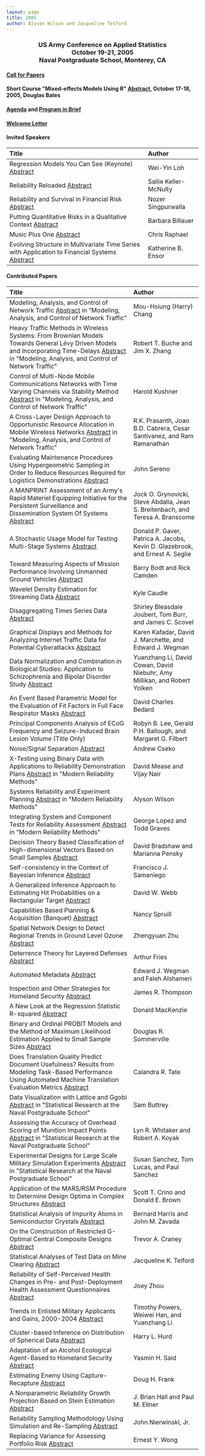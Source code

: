 ```yaml
---
layout: page
title: 2005
author: Alyson Wilson and Jacqueline Telford
---
```

<div align="center"><h3>US Army Conference on Applied Statistics<br>
October 19-21, 2005<br>
Naval Postgraduate School, Monterey, CA</h3></div>

#### [Call for Papers](https://alysongwilson.github.io/ACAS/ACAS05/call_for_papers_05.pdf)

#### Short Course "Mixed-effects Models Using R" [Abstract](https://alysongwilson.github.io/ACAS/ACAS05/course.html), October 17-18, 2005, Douglas Bates

#### [Agenda](https://alysongwilson.github.io/ACAS/ACAS05/agenda05.html) and [Program in Brief](https://alysongwilson.github.io/ACAS/ACAS05/brief.html)

#### [Welcome Letter](https://alysongwilson.github.io/ACAS/ACAS05/welcomeletter.pdf)

#### Invited Speakers

| Title | Author |
| :--- | :--- |
| Regression Models You Can See (Keynote) [Abstract](https://alysongwilson.github.io/ACAS/ACAS05/Abstract_Booklet_05.pdf#page=1) | Wei-Yin Loh |
| Reliability Reloaded [Abstract](https://alysongwilson.github.io/ACAS/ACAS05/Abstract_Booklet_05.pdf#page=16) | Sallie Keller-McNulty
| Reliability and Survival in Financial Risk [Abstract](https://alysongwilson.github.io/ACAS/ACAS05/Abstract_Booklet_05.pdf#page=45) | Nozer Singpurwalla |
| Putting Quantitative Risks in a Qualitative Context [Abstract](https://alysongwilson.github.io/ACAS/ACAS05/Abstract_Booklet_05.pdf#page=25) | Barbara Billauer |
| Music Plus One [Abstract](https://alysongwilson.github.io/ACAS/ACAS05/Abstract_Booklet_05.pdf#page=44) | Chris Raphael |
| Evolving Structure in Multivariate Time Series with Application to Financial Systems [Abstract](https://alysongwilson.github.io/ACAS/ACAS05/Abstract_Booklet_05.pdf#page=49) | Katherine B. Ensor |
 

#### Contributed Papers

| Title | Author |
| :--- | :--- |
| Modeling, Analysis, and Control of Network Traffic [Abstract](https://alysongwilson.github.io/ACAS/ACAS05/Abstract_Booklet_05.pdf#page=2) in "Modeling, Analysis, and Control of Network Traffic" | Mou-Hsiung (Harry) Chang |
| Heavy Traffic Methods in Wireless Systems: From Brownian Models Towards General Lévy Driven Models and Incorporating Time-Delays [Abstract](https://alysongwilson.github.io/ACAS/ACAS05/Abstract_Booklet_05.pdf#page=3) in "Modeling, Analysis, and Control of Network Traffic" | Robert T. Buche and Jim X. Zhang |
| Control of Multi-Node Mobile Communications Networks with Time Varying Channels via Stability Method [Abstract](https://alysongwilson.github.io/ACAS/ACAS05/Abstract_Booklet_05.pdf#page=4) in "Modeling, Analysis, and Control of Network Traffic" | Harold Kushner |
| A Cross-Layer Design Approach to Opportunistic Resource Allocation in Mobile Wireless Networks [Abstract](https://alysongwilson.github.io/ACAS/ACAS05/Abstract_Booklet_05.pdf#page=5) in "Modeling, Analysis, and Control of Network Traffic" | R.K. Prasanth, Joao B.D. Cabrera, Cesar Santivanez, and Ram Ramanathan |
| Evaluating Maintenance Procedures Using Hypergeometric Sampling in Order to Reduce Resources Required for Logistics Demonstrations [Abstract](https://alysongwilson.github.io/ACAS/ACAS05/Abstract_Booklet_05.pdf#page=6) | John Sereno |
| A MANPRINT Assessment of an Army's Rapid Materiel Equipping Initiative for the Persistent Surveillance and Dissemination System Of Systems [Abstract](https://alysongwilson.github.io/ACAS/ACAS05/Abstract_Booklet_05.pdf#page=7) | Jock O. Grynovicki, Steve Abdalla, Jean S. Breitenbach, and Teresa A. Branscome |
| A Stochastic Usage Model for Testing Multi-Stage Systems [Abstract](https://alysongwilson.github.io/ACAS/ACAS05/Abstract_Booklet_05.pdf#page=8) | Donald P. Gaver, Patrica A. Jacobs, Kevin D. Glazebrook, and Ernest A. Seglie |
| Toward Measuring Aspects of Mission Performance Involving Unmanned Ground Vehicles [Abstract](https://alysongwilson.github.io/ACAS/ACAS05/Abstract_Booklet_05.pdf#page=9) | Barry Bodt and Rick Camden |
| Wavelet Density Estimation for Streaming Data [Abstract](https://alysongwilson.github.io/ACAS/ACAS05/Abstract_Booklet_05.pdf#page=10) | Kyle Caudle |
| Disaggregating Times Series Data [Abstract](https://alysongwilson.github.io/ACAS/ACAS05/Abstract_Booklet_05.pdf#page=11) | Shirley Bleasdale Joubert, Tom Burr, and James C. Scovel |
| Graphical Displays and Methods for Analyzing Internet Traffic Data for Potential Cyberattacks [Abstract](https://alysongwilson.github.io/ACAS/ACAS05/Abstract_Booklet_05.pdf#page=12) | Karen Kafadar, David J. Marchette, and Edward J. Wegman |
| Data Normalization and Combination in Biological Studies: Application to Schizophrenia and Bipolar Disorder Study [Abstract](https://alysongwilson.github.io/ACAS/ACAS05/Abstract_Booklet_05.pdf#page=13) | Yuanzhang Li, David Cowan, David Niebuhr, Amy Millikan, and Robert Yolken |
| An Event Based Parametric Model for the Evaluation of Fit Factors in Full Face Respirator Masks [Abstract](https://alysongwilson.github.io/ACAS/ACAS05/Abstract_Booklet_05.pdf#page=14) | David Charles Bedard |
| Principal Components Analysis of ECoG Frequency and Seizure-Induced Brain Lesion Volume (Title Only) | Robyn B. Lee, Gerald P.H. Ballough, and Margaret G. Filbert |
| Noise/Signal Separation [Abstract](https://alysongwilson.github.io/ACAS/ACAS05/Abstract_Booklet_05.pdf#page=15) | Andrew Cseko |
| X-Testing using Binary Data with Applications to Reliability Demonstration Plans [Abstract](https://alysongwilson.github.io/ACAS/ACAS05/Abstract_Booklet_05.pdf#page=17) in "Modern Reliability Methods" | David Mease and Vijay Nair |
| Systems Reliability and Experiment Planning [Abstract](https://alysongwilson.github.io/ACAS/ACAS05/Abstract_Booklet_05.pdf#page=18) in "Modern Reliability Methods" | Alyson Wilson |
| Integrating System and Component Tests for Reliability Assessment [Abstract](https://alysongwilson.github.io/ACAS/ACAS05/Abstract_Booklet_05.pdf#page=19) in "Modern Reliability Methods" | George Lopez and Todd Graves |
| Decision Theory Based Classification of High-dimensional Vectors Based on Small Samples [Abstract](https://alysongwilson.github.io/ACAS/ACAS05/Abstract_Booklet_05.pdf#page=20) | David Bradshaw and Marianna Pensky |
| Self-consistency in the Context of Bayesian Inference [Abstract](https://alysongwilson.github.io/ACAS/ACAS05/Abstract_Booklet_05.pdf#page=21) | Francisco J. Samaniego |
| A Generalized Inference Approach to Estimating Hit Probabilities on a Rectangular Target [Abstract](https://alysongwilson.github.io/ACAS/ACAS05/Abstract_Booklet_05.pdf#page=22) | David W. Webb |
| Capabilities Based Planning & Acquisition (Banquet) [Abstract](https://alysongwilson.github.io/ACAS/ACAS05/Abstract_Booklet_05.pdf#page=23) | Nancy Spruill |
| Spatial Network Design to Detect Regional Trends in Ground Level Ozone [Abstract](https://alysongwilson.github.io/ACAS/ACAS05/Abstract_Booklet_05.pdf#page=24) | Zhengyuan Zhu |
| Deterrence Theory for Layered Defenses [Abstract](https://alysongwilson.github.io/ACAS/ACAS05/Abstract_Booklet_05.pdf#page=26) | Arthur Fries |
| Automated Metadata [Abstract](https://alysongwilson.github.io/ACAS/ACAS05/Abstract_Booklet_05.pdf#page=27) | Edward J. Wegman and Faleh Alshameri |
| Inspection and Other Strategies for Homeland Security [Abstract](https://alysongwilson.github.io/ACAS/ACAS05/Abstract_Booklet_05.pdf#page=28) | James R. Thompson |
| A New Look at the Regression Statistic R-squared [Abstract](https://alysongwilson.github.io/ACAS/ACAS05/Abstract_Booklet_05.pdf#page=29) | Donald MacKenzie |
| Binary and Ordinal PROBIT Models and the Method of Maximum Likelihood Estimation Applied to Small Sample Sizes [Abstract](https://alysongwilson.github.io/ACAS/ACAS05/Abstract_Booklet_05.pdf#page=30) | Douglas R. Sommerville |
| Does Translation Quality Predict Document Usefulness? Results from Modeling Task-Based Performance Using Automated Machine Translation Evaluation Metrics [Abstract](https://alysongwilson.github.io/ACAS/ACAS05/Abstract_Booklet_05.pdf#page=31) | Calandra R. Tate |
| Data Visualization with Lattice and Ggobi [Abstract](https://alysongwilson.github.io/ACAS/ACAS05/Abstract_Booklet_05.pdf#page=32) in "Statistical Research at the Naval Postgraduate School" | Sam Buttrey |
| Assessing the Accuracy of Overhead Scoring of Munition Impact Points [Abstract](https://alysongwilson.github.io/ACAS/ACAS05/Abstract_Booklet_05.pdf#page=33) in "Statistical Research at the Naval Postgraduate School" | Lyn R. Whitaker and Robert A. Koyak |
| Experimental Designs for Large Scale Military Simulation Experiments [Abstract](https://alysongwilson.github.io/ACAS/ACAS05/Abstract_Booklet_05.pdf#page=34) in "Statistical Research at the Naval Postgraduate School" | Susan Sanchez, Tom Lucas, and Paul Sanchez |
| Application of the MARS/RSM Procedure to Determine Design Optima in Complex Structures [Abstract](https://alysongwilson.github.io/ACAS/ACAS05/Abstract_Booklet_05.pdf#page=35) | Scott T. Crino and Donald E. Brown |
| Statistical Analysis of Impurity Atoms in Semiconductor Crystals [Abstract](https://alysongwilson.github.io/ACAS/ACAS05/Abstract_Booklet_05.pdf#page=36) | Bernard Harris and John M. Zavada |
| On the Construction of Restricted G-Optimal Central Composite Designs [Abstract](https://alysongwilson.github.io/ACAS/ACAS05/Abstract_Booklet_05.pdf#page=37) | Trevor A. Craney |
| Statistical Analyses of Test Data on Mine Clearing [Abstract](https://alysongwilson.github.io/ACAS/ACAS05/Abstract_Booklet_05.pdf#page=38) | Jacqueline K. Telford |
| Reliability of Self-Perceived Health Changes in Pre- and Post-Deployment Health Assessment Questionnaires [Abstract](https://alysongwilson.github.io/ACAS/ACAS05/Abstract_Booklet_05.pdf#page=39) | Joey Zhou |
| Trends in Enlisted Military Applicants and Gains, 2000-2004 [Abstract](https://alysongwilson.github.io/ACAS/ACAS05/Abstract_Booklet_05.pdf#page=40) | Timothy Powers, Weiwei Han, and Yuanzhang Li |
| Cluster-based Inference on Distribution of Spherical Data [Abstract](https://alysongwilson.github.io/ACAS/ACAS05/Abstract_Booklet_05.pdf#page=41) | Harry L. Hurd |
| Adaptation of an Alcohol Ecological Agent-Based to Homeland Security [Abstract](https://alysongwilson.github.io/ACAS/ACAS05/Abstract_Booklet_05.pdf#page=42) | Yasmin H. Said |
| Estimating Enemy Using Capture-Recapture [Abstract](https://alysongwilson.github.io/ACAS/ACAS05/Abstract_Booklet_05.pdf#page=43) | Doug H. Frank |
| A Nonparametric Reliability Growth Projection Based on Stein Estimation [Abstract](https://alysongwilson.github.io/ACAS/ACAS05/Abstract_Booklet_05.pdf#page=46) | J. Brian Hall and Paul M. Ellner |
| Reliability Sampling Methodology Using Simulation and Re-Sampling [Abstract](https://alysongwilson.github.io/ACAS/ACAS05/Abstract_Booklet_05.pdf#page=47) | John Nierwinski, Jr. |
| Replacing Variance for Assessing Portfolio Risk [Abstract](https://alysongwilson.github.io/ACAS/ACAS05/Abstract_Booklet_05.pdf#page=48) | Ernest Y. Wong |
